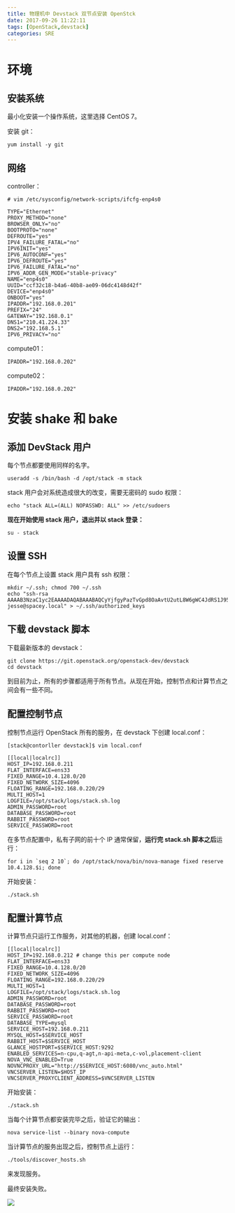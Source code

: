 ```yaml
---
title: 物理机中 Devstack 双节点安装 OpenStck
date: 2017-09-26 11:22:11
tags: [OpenStack,devstack]
categories: SRE
---
```


# 环境

## 安装系统

最小化安装一个操作系统，这里选择 CentOS 7。

<!-- more -->

安装 git：

```shell
yum install -y git
```

## 网络

controller：

```shell
# vim /etc/sysconfig/network-scripts/ifcfg-enp4s0

TYPE="Ethernet"
PROXY_METHOD="none"
BROWSER_ONLY="no"
BOOTPROTO="none"
DEFROUTE="yes"
IPV4_FAILURE_FATAL="no"
IPV6INIT="yes"
IPV6_AUTOCONF="yes"
IPV6_DEFROUTE="yes"
IPV6_FAILURE_FATAL="no"
IPV6_ADDR_GEN_MODE="stable-privacy"
NAME="enp4s0"
UUID="ccf32c18-b4a6-40b8-ae09-06dc4148d42f"
DEVICE="enp4s0"
ONBOOT="yes"
IPADDR="192.168.0.201"
PREFIX="24"
GATEWAY="192.168.0.1"
DNS1="210.41.224.33"
DNS2="192.168.5.1"
IPV6_PRIVACY="no"
```

compute01：

```shell
IPADDR="192.168.0.202"
```

compute02：

```shell
IPADDR="192.168.0.202"
```

# 安装 shake 和 bake

## 添加 DevStack 用户

每个节点都要使用同样的名字。

```shell
useradd -s /bin/bash -d /opt/stack -m stack
```

stack 用户会对系统造成很大的改变，需要无密码的 sudo 权限：

```shell
echo "stack ALL=(ALL) NOPASSWD: ALL" >> /etc/sudoers
```

**现在开始使用 stack 用户，退出并以 stack 登录：**

```shell
su - stack
```

## 设置 SSH

在每个节点上设置 stack 用户具有 ssh 权限：

```
mkdir ~/.ssh; chmod 700 ~/.ssh
echo "ssh-rsa AAAAB3NzaC1yc2EAAAADAQABAAABAQCyYjfgyPazTvGpd8OaAvtU2utL8W6gWC4JdRS1J95GhNNfQd657yO6s1AH5KYQWktcE6FO/xNUC2reEXSGC7ezy+sGO1kj9Limv5vrvNHvF1+wts0Cmyx61D2nQw35/Qz8BvpdJANL7VwP/cFI/p3yhvx2lsnjFE3hN8xRB2LtLUopUSVdBwACOVUmH2G+2BWMJDjVINd2DPqRIA4Zhy09KJ3O1Joabr0XpQL0yt/I9x8BVHdAx6l9U0tMg9dj5+tAjZvMAFfye3PJcYwwsfJoFxC8w/SLtqlFX7Ehw++8RtvomvuipLdmWCy+T9hIkl+gHYE4cS3OIqXH7f49jdJf jesse@spacey.local" > ~/.ssh/authorized_keys
```

## 下载 devstack 脚本

下载最新版本的 devstack：

```shell
git clone https://git.openstack.org/openstack-dev/devstack
cd devstack
```

到目前为止，所有的步骤都适用于所有节点。从现在开始，控制节点和计算节点之间会有一些不同。

## 配置控制节点

控制节点运行 OpenStack 所有的服务，在 devstack 下创建 local.conf：

```shell 
[stack@contorller devstack]$ vim local.conf

[[local|localrc]]
HOST_IP=192.168.0.211
FLAT_INTERFACE=ens33
FIXED_RANGE=10.4.128.0/20
FIXED_NETWORK_SIZE=4096
FLOATING_RANGE=192.168.0.220/29
MULTI_HOST=1
LOGFILE=/opt/stack/logs/stack.sh.log
ADMIN_PASSWORD=root
DATABASE_PASSWORD=root
RABBIT_PASSWORD=root
SERVICE_PASSWORD=root
```

在多节点配置中，私有子网的前十个 IP 通常保留，**运行完 stack.sh 脚本之后**运行：

```shell
for i in `seq 2 10`; do /opt/stack/nova/bin/nova-manage fixed reserve 10.4.128.$i; done
```

开始安装：

```shell
./stack.sh
```

## 配置计算节点

计算节点只运行工作服务，对其他的机器，创建 local.conf：

```shell
[[local|localrc]]
HOST_IP=192.168.0.212 # change this per compute node
FLAT_INTERFACE=ens33
FIXED_RANGE=10.4.128.0/20
FIXED_NETWORK_SIZE=4096
FLOATING_RANGE=192.168.0.220/29
MULTI_HOST=1
LOGFILE=/opt/stack/logs/stack.sh.log
ADMIN_PASSWORD=root
DATABASE_PASSWORD=root
RABBIT_PASSWORD=root
SERVICE_PASSWORD=root
DATABASE_TYPE=mysql
SERVICE_HOST=192.168.0.211
MYSQL_HOST=$SERVICE_HOST
RABBIT_HOST=$SERVICE_HOST
GLANCE_HOSTPORT=$SERVICE_HOST:9292
ENABLED_SERVICES=n-cpu,q-agt,n-api-meta,c-vol,placement-client
NOVA_VNC_ENABLED=True
NOVNCPROXY_URL="http://$SERVICE_HOST:6080/vnc_auto.html"
VNCSERVER_LISTEN=$HOST_IP
VNCSERVER_PROXYCLIENT_ADDRESS=$VNCSERVER_LISTEN
```

开始安装：

```shell
./stack.sh
```

当每个计算节点都安装完毕之后，验证它的输出：

```shell
nova service-list --binary nova-compute
```

当计算节点的服务出现之后，控制节点上运行：

```shell
./tools/discover_hosts.sh
```

来发现服务。

最终安装失败。

![](http://ww1.sinaimg.cn/large/c552abe7ly1fke5nqi54cj20p602dt8q.jpg)

